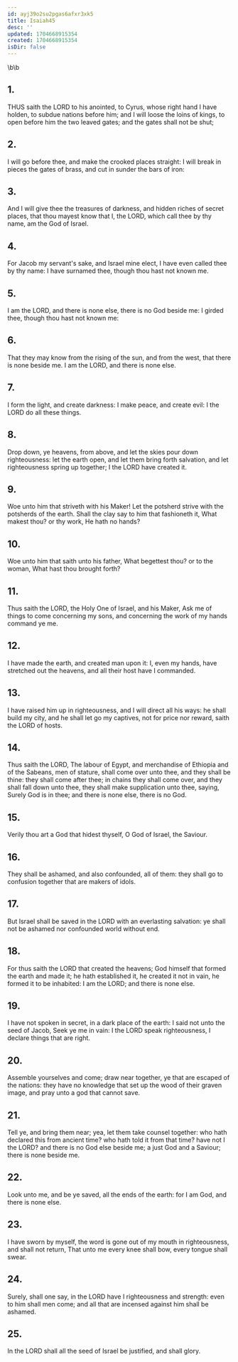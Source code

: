 ```yaml
---
id: ayj39o2su2pgas6afxr3xk5
title: Isaiah45
desc: ''
updated: 1704668915354
created: 1704668915354
isDir: false
---
```

\b\b
## 1.
THUS saith the LORD to his anointed, to Cyrus, whose right hand I have holden, to subdue nations before him; and I will loose the loins of kings, to open before him the two leaved gates; and the gates shall not be shut;
## 2.
I will go before thee, and make the crooked places straight: I will break in pieces the gates of brass, and cut in sunder the bars of iron:
## 3.
And I will give thee the treasures of darkness, and hidden riches of secret places, that thou mayest know that I, the LORD, which call thee by thy name, am the God of Israel.
## 4.
For Jacob my servant's sake, and Israel mine elect, I have even called thee by thy name: I have surnamed thee, though thou hast not known me.
## 5.
I am the LORD, and there is none else, there is no God beside me: I girded thee, though thou hast not known me:
## 6.
That they may know from the rising of the sun, and from the west, that there is none beside me.  I am the LORD, and there is none else.
## 7.
I form the light, and create darkness: I make peace, and create evil: I the LORD do all these things.
## 8.
Drop down, ye heavens, from above, and let the skies pour down righteousness: let the earth open, and let them bring forth salvation, and let righteousness spring up together; I the LORD have created it.
## 9.
Woe unto him that striveth with his Maker!  Let the potsherd strive with the potsherds of the earth.  Shall the clay say to him that fashioneth it, What makest thou?  or thy work, He hath no hands?
## 10.
Woe unto him that saith unto his father, What begettest thou?  or to the woman, What hast thou brought forth?
## 11.
Thus saith the LORD, the Holy One of Israel, and his Maker, Ask me of things to come concerning my sons, and concerning the work of my hands command ye me.
## 12.
I have made the earth, and created man upon it: I, even my hands, have stretched out the heavens, and all their host have I commanded.
## 13.
I have raised him up in righteousness, and I will direct all his ways: he shall build my city, and he shall let go my captives, not for price nor reward, saith the LORD of hosts.
## 14.
Thus saith the LORD, The labour of Egypt, and merchandise of Ethiopia and of the Sabeans, men of stature, shall come over unto thee, and they shall be thine: they shall come after thee; in chains they shall come over, and they shall fall down unto thee, they shall make supplication unto thee, saying, Surely God is in thee; and there is none else, there is no God.
## 15.
Verily thou art a God that hidest thyself, O God of Israel, the Saviour.
## 16.
They shall be ashamed, and also confounded, all of them: they shall go to confusion together that are makers of idols.
## 17.
But Israel shall be saved in the LORD with an everlasting salvation: ye shall not be ashamed nor confounded world without end.
## 18.
For thus saith the LORD that created the heavens; God himself that formed the earth and made it; he hath established it, he created it not in vain, he formed it to be inhabited: I am the LORD; and there is none else.
## 19.
I have not spoken in secret, in a dark place of the earth: I said not unto the seed of Jacob, Seek ye me in vain: I the LORD speak righteousness, I declare things that are right.
## 20.
Assemble yourselves and come; draw near together, ye that are escaped of the nations: they have no knowledge that set up the wood of their graven image, and pray unto a god that cannot save.
## 21.
Tell ye, and bring them near; yea, let them take counsel together: who hath declared this from ancient time?  who hath told it from that time?  have not I the LORD?  and there is no God else beside me; a just God and a Saviour; there is none beside me.
## 22.
Look unto me, and be ye saved, all the ends of the earth: for I am God, and there is none else.
## 23.
I have sworn by myself, the word is gone out of my mouth in righteousness, and shall not return, That unto me every knee shall bow, every tongue shall swear.
## 24.
Surely, shall one say, in the LORD have I righteousness and strength: even to him shall men come; and all that are incensed against him shall be ashamed.
## 25.
In the LORD shall all the seed of Israel be justified, and shall glory.
